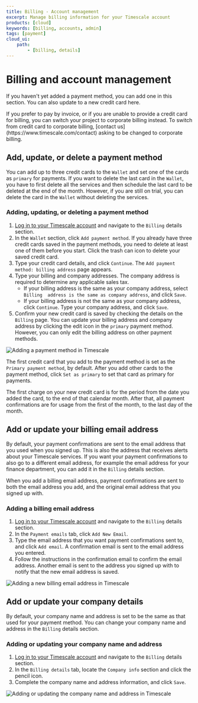 ```yaml
---
title: Billing - Account management
excerpt: Manage billing information for your Timescale account
products: [cloud]
keywords: [billing, accounts, admin]
tags: [payment]
cloud_ui:
    path:
        - [billing, details]
---
```


# Billing and account management

If you haven't yet added a payment method, you can add one in this section. You
can also update to a new credit card here.

<Highlight type="important">
If you prefer to pay by invoice, or if you are unable to provide a credit card
for billing, you can switch your project to corporate billing instead. To switch
from credit card to corporate billing, [contact us](https://www.timescale.com/contact)
asking to be changed to corporate billing.
</Highlight>

## Add, update, or delete a payment method

You can add up to three credit cards to the `Wallet` and set one of the cards as
`primary` for payments. If you want to delete the last card in the `Wallet`, you
have to first delete all the services and then schedule the last card to be
deleted at the end of the month. However, if you are still on trial, you can
delete the card in the `Wallet` without deleting the services.

<Procedure>

### Adding, updating, or deleting a payment method

1.  [Log in to your Timescale account][cloud-login] and navigate to
    the `Billing` details section.
2.  In the `Wallet` section, click `Add payment method`. If you already have
    three credit cards saved in the payment methods, you need to delete at least
    one of them before you start. Click the trash can icon to delete your saved
    credit card.
3.  Type your credit card details, and click `Continue`.
    The `Add payment method: billing address` page appears.
4.  Type your billing and company addresses. The company address is
    required to determine any applicable sales tax.
    *   If your billing address is the same as your company address, select
      `Billing  address is the same as company address`, and click `Save`.
    *   If your billing address is not the same as your company address, click
      `Continue`. Type your company address, and click `Save`.
5.  Confirm your new credit card is saved by checking the details on the
    `Billing` page.
    You can update your billing address and company address by clicking the edit
    icon in the `primary` payment method. However, you can only edit the billing
    address on other payment methods.

<img class="main-content__illustration" src="https://s3.amazonaws.com/assets.timescale.com/docs/images/tsc-add-creditcard.png" alt="Adding a payment method in Timescale"/>

</Procedure>

The first credit card that you add to the payment method is set as the `Primary
payment method`, by default. After you add other cards to the payment method,
click `Set as primary` to set that card as primary for payments.

<Highlight type="note">
The first charge on your new credit card is for the period from the date you
added the card, to the end of that calendar month. After that, all payment
confirmations are for usage from the first of the month, to the last day of the
month.
</Highlight>

## Add or update your billing email address

By default, your payment confirmations are sent to the email
address that you used when you signed up. This is also the address that receives
alerts about your Timescale services. If you want your payment
confirmations to also go to a different email address, for example the email
address for your finance department, you can add it in the `Billing` details
section.

<Highlight type="note">
When you add a billing email address, payment confirmations are sent to both the
email address you add, and the original email address that you signed up with.
</Highlight>

<Procedure>

### Adding a billing email address

1.  [Log in to your Timescale account][cloud-login] and navigate to
    the `Billing` details section.
1.  In the `Payment emails` tab, click `Add New Email`.
1.  Type the email address that you want  payment confirmations
    sent to, and click `Add email`. A confirmation email is sent to the email
    address you entered.
1.  Follow the instructions in the confirmation email to confirm the email
    address. Another email is sent to the address you signed up with to notify
    that the new email address is saved.

<img class="main-content__illustration" src="https://s3.amazonaws.com/assets.timescale.com/docs/images/tsc-add-billing-email.png" alt="Adding a new billing email address in Timescale"/>

</Procedure>

## Add or update your company details

By default, your company name and address is set to be the same as that used for
your payment method. You can change your company name and address in the
`Billing` details section.

<Procedure>

### Adding or updating your company name and address

1.  [Log in to your Timescale account][cloud-login] and navigate to
    the `Billing` details section.
2.  In the `Billing details` tab, locate the `Company info` section and click
    the pencil icon.
3.  Complete the company name and address information, and click `Save`.

<img class="main-content__illustration" src="https://s3.amazonaws.com/assets.timescale.com/docs/images/tsc_edit_companyinfo.png" alt="Adding or updating the company name and address in Timescale"/>

</Procedure>

[cloud-login]: https://console.cloud.timescale.com/
